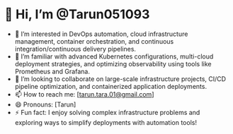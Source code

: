 # 👋 Hi, I’m @Tarun051093

- 👀 I’m interested in DevOps automation, cloud infrastructure management, container orchestration, and continuous integration/continuous delivery pipelines.
- 🌱 I’m familiar with advanced Kubernetes configurations, multi-cloud deployment strategies, and optimizing observability using tools like Prometheus and Grafana.
- 💞️ I’m looking to collaborate on large-scale infrastructure projects, CI/CD pipeline optimization, and containerized application deployments.
- 📫 How to reach me: [tarun.tara.01@gmail.com]
- 😄 Pronouns: [Tarun]
- ⚡ Fun fact: I enjoy solving complex infrastructure problems and exploring ways to simplify deployments with automation tools!

<!---
Tarun051093/Tarun051093 is a ✨ special ✨ repository because its `README.md` (this file) appears on your GitHub profile.
You can click the Preview link to take a look at your changes.
--->

